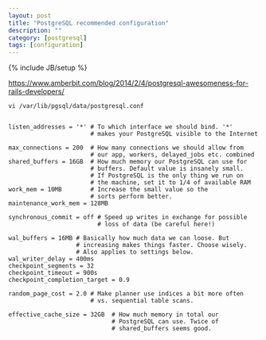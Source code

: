 ```yaml
---
layout: post
title: "PostgreSQL recommended configuration"
description: ""
category: [postgresql]
tags: [configuration]
---
```

{% include JB/setup %}

<https://www.amberbit.com/blog/2014/2/4/postgresql-awesomeness-for-rails-developers/>

    vi /var/lib/pgsql/data/postgresql.conf


    listen_addresses = '*' # To which interface we should bind. '*'
                           # makes your PostgreSQL visible to the Internet

    max_connections = 200  # How many connections we should allow from
                           # our app, workers, delayed_jobs etc. combined
    shared_buffers = 16GB  # How much memory our PostgreSQL can use for
                           # buffers. Default value is insanely small.
                           # If PostgreSQL is the only thing we run on
                           # the machine, set it to 1/4 of available RAM
    work_mem = 10MB        # Increase the small value so the
                           # sorts perform better.
    maintenance_work_mem = 128MB 

    synchronous_commit = off # Speed up writes in exchange for possible
                             # loss of data (be careful here!)

    wal_buffers = 16MB # Basically how much data we can loose. But
                       # increasing makes things faster. Choose wisely.
                       # Also applies to settings below.
    wal_writer_delay = 400ms
    checkpoint_segments = 32
    checkpoint_timeout = 900s 
    checkpoint_completion_target = 0.9

    random_page_cost = 2.0 # Make planner use indices a bit more often
                           # vs. sequential table scans.

    effective_cache_size = 32GB  # How much memory in total our
                                 # PostgreSQL can use. Twice of
                                 # shared_buffers seems good.

